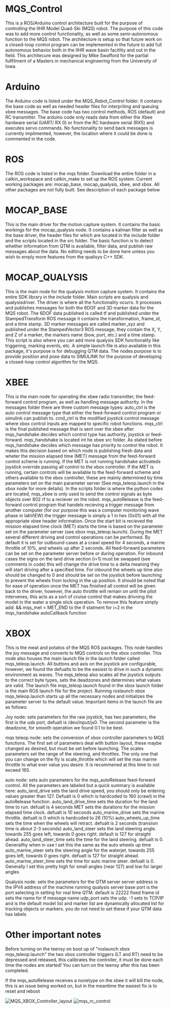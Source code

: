 # MQS_Control
This is a ROS/Arduino control architecture built for the purpose of controlling the IIHR Model Quad-Ski (MQS) robot. The purpose of this code was to add more control functionality,
as well as some semi-autonomous function to the MQS robot. The architecture is setup so that future work on a closed-loop control program can be implemented in the future to 
add full autonomous behavior both in the IIHR wave basin facitlity and out in the field. This architecure was designed by Mike Swafford for the partial fullfilment of a 
Masters in mechanical engineering from the University of Iowa.

# Arduino
The Arduino code is listed under the MQS_Robot_Control folder.
It contains the base code as well as needed header files for interpriting and queuing xbee messages. The base code has two control methods, ROS (default) and RC transmitter.
The arduino code only reads data from either the Xbee hardware serial (UART/ RX 0) or from the RC hardware serial (RX5)  and executes servo commands. No functionality to send back messages is currently implimented,
however, the location where it could be done is commented in the code.

# ROS
The ROS code is listed in the mqs folder.
Download the entire folder in a catkin_workspace and catkin_make to set up the ROS system. Current working packages are: mocap_base, mocap_qualysis, xbee, and xbox. All other
packages are not fully built. See description of each package below

# MOCAP_BASE
This is the main driver for the motion capture system. It contains the basic workings for the mocap_qualysis node. It contains a kalman filter as well as the base driver, 
the header files for which are located in the include folder and the scripts located in the src folder. The basic function is to detect whether information from QTM is available,
filter data, and publish raw messages about the data. No editing needs to be done here unless you wish to emply more features from the qualisys C++ SDK.

# MOCAP_QUALYSIS
This is the main node for the qualysis motion capture system. It contains the entire SDK library in the include folder. Main scripts are qualysis and qualysisdriver. The driver
is where all the functionality ocurrs. It processes and publishes messages for both the 6DOF and 3D marker data for the MQS robot. The 6DOF data published is called tf and
published under the StampedTransform ROS message it contains the transformation, frame_id, and a time stamp. 3D marker messages are called marker_xyz and published under the 
StampedVector3 ROS message, they contain the X, Y, and Z of a marker, the markers name (bow, port, etc.) and a time stamp. This script is also where you can add more
qualysis SDK functionality like triggering, marking events, etc. A simple launch file is also available in this package, it's purpose is for debugging QTM data. The nodes purpose
is to provide position and pose data to SIMULINK for the purpose of developing a closed-loop control algorithm for the MQS.

# XBEE
This is the main node for operating the xbee radio transmitter, the feed-forward control program, as well as handling message authority. In the messages folder there are three 
custom message types: auto_ctrl is the auto control message type that either the feed-forward control program or simulink can publish to. cmd_ctrl is the modified joystick 
control message where xbox control inputs are mapped to specific robot functions. mqs_ctrl is the final published message that is sent over the xbee after mqs_handshake decides
which control type has authority, joystick or feed-forward. mqs_handshake is located int he xbee src folder. As stated before mqs_handshake decides which message has priority
to control the robot. It makes this decision based on which node is publishing fresh data and wheter the mission elapsed time (MET) message from the feed-forward control scheme
is running. If the MET is not running handshake activateds joystick override passing all control to the xbox controller. If the MET is running, certain controls will be available
to the feed-forward scheme and others available to the xbox controller, these are mainly determined by time parameters set on the main parameter server (See mqs_teleop.launch in
the xbox node for more details). In the scripts folder is where the python codes are located, mqs_xbee is only used to send the control signals as byte objects over 802 rf to 
a reciever on the robot. mqs_autoRelease is the feed-forward control program that handels recieving a trigger message from another computer (for our purpose this was a computer 
monitoriing wave phase in labVIEW) the trigger message is simply a 1 in hex (0x01) with all the appropriate xbee header information. Once the start bit is recieved the mission elapsed
time clock (MET) starts the time is based on the parameter set on the parameter server (see xbox mqs_teleop.launch). During the MET several different driving and control
operations can be performed. By default it is set for outbound cases at a crawl speed for 4 seconds, a marine throttle of 10%, and wheels up after 2 seconds. All feed-forward parameters can be set on the
parameter server before or during operation. For inbound cases the signs on the land drive section (i=1) must be swapped (see comments in code) this will change the drive time
to a delta meaning they will start driving after a specified time. For inbound the wheels up time also should be changed to 0 and should be set on the joystick before launching
to prevent the wheels from locking in the up position. It should be noted that for ease of operation once the MET has finished all control will be given back to the driver, however,
the auto throttle will remain on until the pilot intervenes, this acts as a sort of cruise control that makes drivning the model in the water a single stick operation. To remove 
this feature simply add:
 && mqs_met < MET_END 
 to the if statment for i=2 in the mqs_handshake autoCallback function

# XBOX
This is the meat and potatos of the MQS ROS packages. This node handles the joy message and converts to MQS controls on the xbox controller. This node also houses the main launch
file in the launch folder called mqs_teleop.launch. All buttons and axis on the joystick are configurable, however, we found the defualts to be the easiest to drive in such a
dynamic environment as waves. The mqs_teleop also scales all the joystick outputs to the correct byte types, sets the deadzones and determines what values are valid. The launch
file mqs_teleop.launch found in the xbox launch folder is the main ROS launch file for the project. Running roslaunch xbox mqs_teleop.launch starts up all the necessary nodes
and initializes the parameter server to the default value. Important items in the launch file are as follows:

Joy node: sets parameters for the raw joystick, has two parameters, the first is the usb port, defualt is /dev/input/js0. The second parameter is the deadzone, for smooth operation
we found 0.1 to be best.

mqs teleop node: sets the conversion of xbox controller parameters to MQS functions. The first set of parameters deal with button layout, these maybe changed as desired, but must
be set before launching. The scales parameters set the range of the steering, and throttles. The only one that you can change on the fly is scale_throttle which will set the max
marine throttle to what ever value you desire. It is recommened at this time to not exceed 165.

auto node: sets auto parameters for the mqs_autoRelease feed-forward control. All the parameters are labeled but a quick summary is available here:
auto_land_drive sets the land drive speed, you should only be entering values greater than 127. Defualt is 0 which is hardcoded to 160 (crawl) in the autoRelease function.
auto_land_drive_time sets the duration for the land time to run. defualt is 4 seconds
MET sets the durations for the mission elapsed time clock. defualt is 10 seconds
auto_marine_drive sets the marine throttle. defualt is 0 which is hardcoded to 26 (10%)
auto_wheels_up_time sets the time when the wheels will retract. defualt is 2 seconds (transiion time is about 2-3 seconds)
auto_land_steer sets the land steering angle. towards 255 goes left, towards 0 goes right. default is 127 for straight ahead.
auto_land_steer_time sets the time for the land steering. defualt is 0. Generallhy when in use I set this the same as the auto wheels up time
auto_marine_steer sets the steering angle for the waterjet. towards 255 goes left, towards 0 goes right. defualt is 127 for straight ahead.
auto_marine_steer_time sets the time for auto marine steer. defualt is 0. Generally I set this pretty high for small angles (near 127) and low for larger angles

Qualysis node: sets the parameters for the QTM server
server address is the IPV4 address of the machine running qualysis
server base port is the port selecting in setting for real time QTM. default is 22222
fixed frame id sets the name for tf message name
udp_port sets the udp. -1 sets to TCP/IP and is the default
model list and marker list are dynamically allocated list for tracking objects or markers. you do not need to set these if your QTM data has labels


# Other important notes
Before turning on the teensy on boot up of "roslaunch xbox mqs_teleop.launch" the two xbox controller triggers (LT and RT) need to be depressed and released, this calibrates
the controller, it must be done each time the nodes are started! You can turn on the teensy after this has been completed.

If the mqs_autoRelease receives a nonetype on the xbee it will kill the node, this is an issue being worked on, but in the meantime the easiest fix is to reset and reboot 

![MQS_XBOX_Controller_layout](https://github.com/Swaffles/MQS_Control/assets/58667766/d70a6a8b-cc62-4bcd-b81f-9987fdf9821c)
![mqs_rc_control](https://github.com/Swaffles/MQS_Control/assets/58667766/d8164099-71f5-485f-9658-de0143ebf149)



